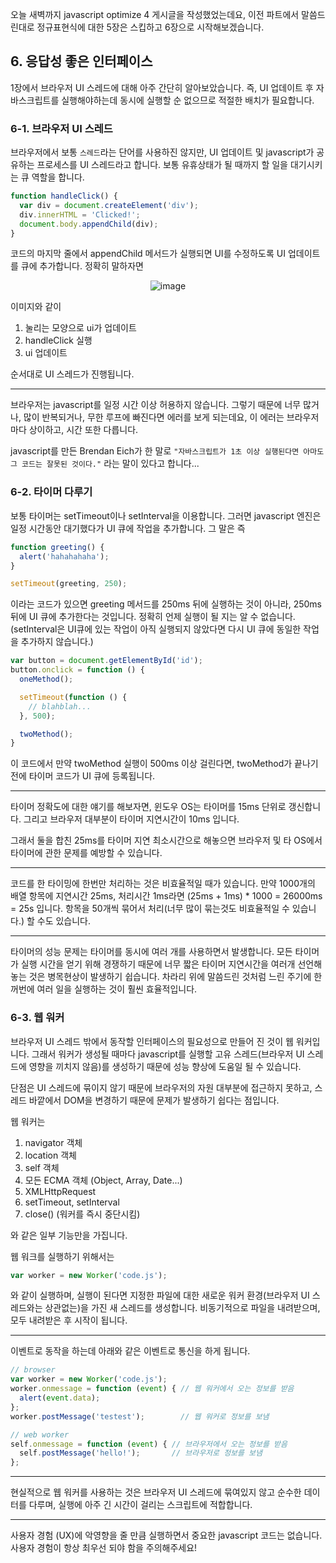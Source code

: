 오늘 새벽까지 javascript optimize 4 게시글을 작성했었는데요, 이전 파트에서 말씀드린대로
정규표현식에 대한 5장은 스킵하고 6장으로 시작해보겠습니다.

## 6. 응답성 좋은 인터페이스

1장에서 브라우저 UI 스레드에 대해 아주 간단히 알아보았습니다. 즉, UI 업데이트 후 자바스크립트를 실행해야하는데
동시에 실행할 순 없으므로 적절한 배치가 필요합니다.

### 6-1. 브라우저 UI 스레드

브라우저에서 보통 `스레드`라는 단어를 사용하진 않지만, UI 업데이트 및 javascript가 공유하는 프로세스를
UI 스레드라고 합니다. 보통 유휴상태가 될 때까지 할 일을 대기시키는 큐 역할을 합니다.

~~~javascript
function handleClick() {
  var div = document.createElement('div');
  div.innerHTML = 'Clicked!';
  document.body.appendChild(div);
}
~~~

코드의 마지막 줄에서 appendChild 메서드가 실행되면 UI를 수정하도록 UI 업데이트를 큐에 추가합니다.
정확히 말하자면

<figure style="text-align: center;">
    <img src="https://jicjjang.github.io/static/image/javascript/optimize/6/ui1.jpg" alt="image" style="margin:0 auto;">
</figure>

이미지와 같이

1. 눌리는 모양으로 ui가 업데이트
2. handleClick 실행
3. ui 업데이트

순서대로 UI 스레드가 진행됩니다.

---

브라우저는 javascript를 일정 시간 이상 허용하지 않습니다. 그렇기 때문에 너무 많거나, 많이 반복되거나, 무한 루프에 빠진다면
에러를 보게 되는데요, 이 에러는 브라우저마다 상이하고, 시간 또한 다릅니다.

javascript를 만든 Brendan Eich가 한 말로 `"자바스크립트가 1초 이상 실행된다면 아마도 그 코드는 잘못된 것이다."` 라는 말이 있다고 합니다...

### 6-2. 타이머 다루기

보통 타이머는 setTimeout이나 setInterval을 이용합니다. 그러면 javascript 엔진은 일정 시간동안 대기했다가 UI 큐에 작업을 추가합니다.
그 말은 즉

~~~javascript
function greeting() {
  alert('hahahahaha');
}

setTimeout(greeting, 250);
~~~

이라는 코드가 있으면 greeting 메서드를 250ms 뒤에 실행하는 것이 아니라, 250ms 뒤에 UI 큐에 추가한다는 것입니다.
정확히 언제 실행이 될 지는 알 수 없습니다.
(setInterval은 UI큐에 있는 작업이 아직 실행되지 않았다면 다시 UI 큐에 동일한 작업을 추가하지 않습니다.)

~~~javascript
var button = document.getElementById('id');
button.onclick = function () {
  oneMethod();

  setTimeout(function () {
    // blahblah...
  }, 500);

  twoMethod();
}
~~~

이 코드에서 만약 twoMethod 실행이 500ms 이상 걸린다면, twoMethod가 끝나기 전에 타이머 코드가 UI 큐에 등록됩니다.

---

타이머 정확도에 대한 얘기를 해보자면, 윈도우 OS는 타이머를 15ms 단위로 갱신합니다.
그리고 브라우저 대부분이 타이머 지연시간이 10ms 입니다.

그래서 둘을 합친 25ms를 타이머 지연 최소시간으로 해놓으면 브라우저 및 타 OS에서 타이머에 관한 문제를 예방할 수 있습니다.

---

코드를 한 타이밍에 한번만 처리하는 것은 비효율적일 때가 있습니다. 만약 1000개의 배열 항목에 지연시간 25ms, 처리시간 1ms라면
(25ms + 1ms) * 1000 = 26000ms = 25s 입니다. 항목을 50개씩 묶어서 처리(너무 많이 묶는것도 비효율적일 수 있습니다.)
할 수도 있습니다.

---

타이머의 성능 문제는 타이머를 동시에 여러 개를 사용하면서 발생합니다. 모든 타이머가 실행 시간을 얻기 위해 경쟁하기 때문에
너무 짧은 타이머 지연시간을 여러개 선언해 놓는 것은 병목현상이 발생하기 쉽습니다. 차라리 위에 말씀드린 것처럼 느린 주기에
한꺼번에 여러 일을 실행하는 것이 훨씬 효율적입니다.

### 6-3. 웹 워커

브라우저 UI 스레드 밖에서 동작할 인터페이스의 필요성으로 만들어 진 것이 웹 워커입니다. 그래서 워커가 생성될 때마다 javascript를
실행할 고유 스레드(브라우저 UI 스레드에 영향을 끼치지 않음)를 생성하기 때문에 성능 향상에 도움일 될 수 있습니다.

단점은 UI 스레드에 묶이지 않기 때문에 브라우저의 자원 대부분에 접근하지 못하고,
스레드 바깥에서 DOM을 변경하기 때문에 문제가 발생하기 쉽다는 점입니다.

웹 워커는

1. navigator 객체
2. location 객체
3. self 객체
4. 모든 ECMA 객체 (Object, Array, Date...)
5. XMLHttpRequest
6. setTimeout, setInterval
7. close() (워커를 즉시 중단시킴)

와 같은 일부 기능만을 가집니다.

웹 워크를 실행하기 위해서는

~~~javascript
var worker = new Worker('code.js');
~~~

와 같이 실행하며, 실행이 된다면 지정한 파일에 대한 새로운 워커 환경(브라우저 UI 스레드와는 상관없는)을 가진
새 스레드를 생성합니다. 비동기적으로 파일을 내려받으며, 모두 내려받은 후 시작이 됩니다.

---

이벤트로 동작을 하는데 아래와 같은 이벤트로 통신을 하게 됩니다.

~~~javascript
// browser
var worker = new Worker('code.js');
worker.onmessage = function (event) { // 웹 워커에서 오는 정보를 받음
  alert(event.data);
};
worker.postMessage('testest');        // 웹 워커로 정보를 보냄
~~~

~~~javascript
// web worker
self.onmessage = function (event) { // 브라우저에서 오는 정보를 받음
  self.postMessage('hello!');       // 브라우저로 정보를 보냄
};
~~~

---

현실적으로 웹 워커를 사용하는 것은 브라우저 UI 스레드에 묶여있지 않고 순수한 데이터를 다루며,
실행에 아주 긴 시간이 걸리는 스크립트에 적합합니다.

---

사용자 경험 (UX)에 악영향을 줄 만큼 실행하면서 중요한 javascript 코드는 없습니다.
사용자 경험이 항상 최우선 되야 함을 주의해주세요!
